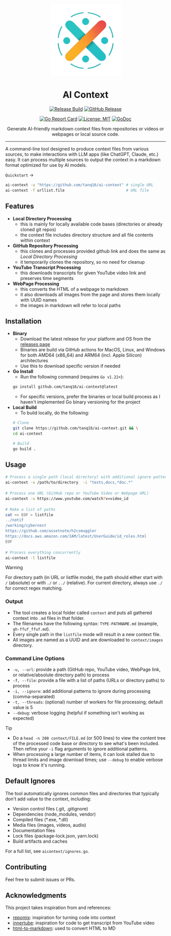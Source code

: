 <div align="center">

<img src=".github/assets/logo.png" alt="AI Context Logo" width="225"/>

<h1>AI Context</h1>

[![Release Build](https://github.com/tanq16/ai-context/actions/workflows/build-release.yml/badge.svg)](https://github.com/tanq16/ai-context/actions/workflows/build-release.yml)
[![GitHub Release](https://img.shields.io/github/v/release/tanq16/ai-context)](https://github.com/Tanq16/ai-context/releases/latest)

[![Go Report Card](https://goreportcard.com/badge/github.com/tanq16/ai-context)](https://goreportcard.com/report/github.com/tanq16/ai-context)
[![License: MIT](https://img.shields.io/badge/License-MIT-yellow.svg)](https://opensource.org/licenses/MIT)
[![GoDoc](https://godoc.org/github.com/tanq16/ai-context?status.svg)](https://godoc.org/github.com/tanq16/ai-context)

Generate AI-friendly markdown context files from repositories or videos or webpages or local source code.

</div>

---

A command-line tool designed to produce context files from various sources, to make interactions with LLM apps (like ChatGPT, Claude, etc.) easy. It can process multiple sources to output the context in a markdown format optimized for use by AI models.

`Quickstart` &rarr;

```bash
ai-context -u "https://github.com/tanq16/ai-context" # single URL
ai-context -f urllist.file                           # URL file
```

## Features

- **Local Directory Processing**
    - this is mainly for locally available code bases (directories or already cloned git repos)
    - the context file includes directory structure and all file contents within context
- **GitHub Repository Processing**
    - this clones and processes provided github link and does the same as *Local Directory Processing*
    - it temporarily clones the repository, so no need for cleanup
- **YouTube Transcript Processing**
    - this downloads transcripts for given YouTube video link and preserves time segments
- **WebPage Processing**
    - this converts the HTML of a webpage to markdown
    - it also downloads all images from the page and stores them locally with UUID names
    - the images in markdown will refer to local paths

## Installation

- **Binary**
    - Download the latest release for your platform and OS from the [releases page](https://github.com/tanq16/ai-context/releases)
    - Binaries are build via GitHub actions for MacOS, Linux, and Windows for both AMD64 (x86_64) and ARM64 (incl. Apple Silicon) architectures
    - Use this to download specific version if needed
- **Go Install**
    - Run the following command (requires `Go v1.22+`):
    ```bash
    go install github.com/tanq16/ai-context@latest
    ```
    - For specific versions, prefer the binaries or local build process as I haven't implemented Go binary versioning for the project
- **Local Build**
    - To build locally, do the following:
    ```bash
    # Clone
    git clone https://github.com/tanq16/ai-context.git && \
    cd ai-context
    ```
    ```bash
    # Build
    go build .
    ```

## Usage

```bash
# Process a single path (local directory) with additional ignore patterns
ai-context -u /path/to/directory  -i "tests,docs,*doc.*"

# Process one URL (GitHub repo or YouTube Video or Webpage URL)
ai-context -u https://www.youtube.com/watch?v=video_id

# Make a list of paths
cat << EOF > listfile
../notif
/working/cybernest
https://github.com/assetnote/h2csmuggler
https://docs.aws.amazon.com/IAM/latest/UserGuide/id_roles.html
EOF

# Process everything concurrently
ai-context -l listfile
```

> [!WARNING]
> For directory path (in URL or listfile mode), the path should either start with `/` (absolute) or with `./` or `../` (relative). For current directory, always use `./` for correct regex matching.

### Output

- The tool creates a local folder called `context` and puts all gathered context into `.md` files in that folder.
- The filenames have the following syntax: `TYPE-PATHNAME.md` (example, `gh-ffuf_ffuf.md`).
- Every single path in the `listfile` mode will result in a new context file.
- All images are named as a UUID and are downloaded to `context/images` directory.

### Command Line Options

- `-u, --url`: provide a path (GitHub repo, YouTube video, WebPage link, or relative/absolute directory path) to process
- `-f, --file`: provide a file with a list of paths (URLs or directory paths) to process
- `-i, --ignore`: add additional patterns to ignore during processing (comma-separated)
- `-t, --threads`: (optional) number of workers for file processing; default value is 5
- `--debug`: verbose logging (helpful if something isn't working as expected)

> [!TIP]
> - Do a `head -n 200 context/FILE.md` (or 500 lines) to view the content tree of the processed code base or directory to see what's been included. Then refine your `-i` flag arguments to ignore additional patterns.
> - When processing a large number of items, it can look stalled due to thread limits and image download times; use `--debug` to enable verbose logs to know it's running.

## Default Ignores

The tool automatically ignores common files and directories that typically don't add value to the context, including:

- Version control files (.git, .gitignore)
- Dependencies (node_modules, vendor)
- Compiled files (*.exe, *.dll)
- Media files (images, videos, audio)
- Documentation files
- Lock files (package-lock.json, yarn.lock)
- Build artifacts and caches

For a full list, see `aicontext/ignores.go`.

## Contributing

Feel free to submit issues or PRs.

## Acknowledgments

This project takes inspiration from and references:

- [repomix](https://github.com/yamadashy/repomix): inspiration for turning code into context
- [innertube](https://github.com/tombulled/innertube): inspiration for code to get transcript from YouTube video
- [html-to-markdown](https://github.com/JohannesKaufmann/html-to-markdown/v2): used to convert HTML to MD
